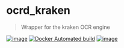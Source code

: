 # ocrd_kraken

> Wrapper for the kraken OCR engine

[![image](https://travis-ci.org/OCR-D/ocrd_kraken.svg?branch=master)](https://travis-ci.org/OCR-D/ocrd_kraken)
[![Docker Automated build](https://img.shields.io/docker/automated/ocrd/kraken.svg)](https://hub.docker.com/r/ocrd/kraken/tags/)
[![image](https://circleci.com/gh/OCR-D/ocrd_kraken.svg?style=svg)](https://circleci.com/gh/OCR-D/ocrd_kraken)
